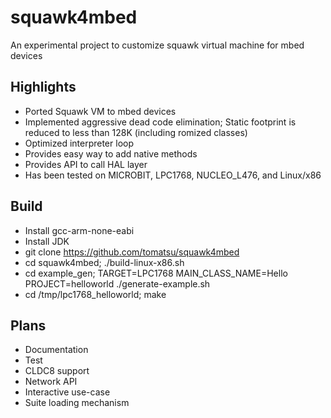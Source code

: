 squawk4mbed
==========
An experimental project to customize squawk virtual machine for mbed devices

Highlights
-----------
* Ported Squawk VM to mbed devices
* Implemented aggressive dead code elimination; Static footprint is reduced to less than 128K (including romized classes)
* Optimized interpreter loop
* Provides easy way to add native methods
* Provides API to call HAL layer
* Has been tested on MICROBIT, LPC1768, NUCLEO_L476, and Linux/x86

Build
-----
* Install gcc-arm-none-eabi
* Install JDK
* git clone https://github.com/tomatsu/squawk4mbed
* cd squawk4mbed; ./build-linux-x86.sh
* cd example_gen; TARGET=LPC1768 MAIN_CLASS_NAME=Hello PROJECT=helloworld ./generate-example.sh
* cd /tmp/lpc1768_helloworld; make

Plans
-----
* Documentation
* Test
* CLDC8 support
* Network API
* Interactive use-case
* Suite loading mechanism
